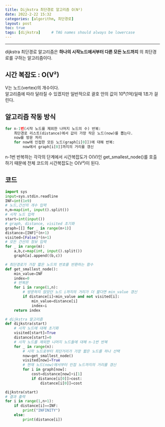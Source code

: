 ```yaml
---
title: Dijkstra 최단경로 알고리즘 O(N²)
date: 2022-2-22 15:32
categories: [algorithm, 최단경로]
layout: post
toc: true
tags: [dijkstra]     # TAG names should always be lowercase
---
```

- - -
dijkstra 최단경로 알고리즘은 __하나의 시작노드에서부터 다른 모든 노드까지__ 의 최단경로를 구하는 알고리즘이다.   

## 시간 복잡도 : O(V²)
V는 노드(vertex)의 개수이다.    
알고리즘에 따라 달라질 수 있겠지만 일반적으로 괄호 안의 값이 10⁸(1억)일때 1초가 걸린다.

## 알고리즘 작동 방식
```python
for n-1번(시작 노드를 제외한 나머지 노드의 수) 반복:
	최단경로 리스트(distance)에서 값이 가장 작은 노드(now)를 뽑는다.   
	now를 방문 처리     
	for now에 인접한 모든 노드(graph[i[0]])에 대해 반복:     
		now에서 graph[i[0]]까지의 거리를 갱신    
```
n-1번 반복하는 각각의 단계에서 시간복잡도가 O(V)인 get_smallest_node()를 호출하기 때문에 전체 코드의 시간복잡도는 O(V²)이 된다.

## 코드

```python
import sys
input=sys.stdin.readline
INF=int(1e9)
# 노드,간선의 개수 입력
n,m=map(int, input().split())
# 시작 노드 입력
start=int(input())
# graph, distance, visited 초기화
graph=[[] for _ in range(n+1)]   
distance=[INF]*(n+1)    
visited=[False]*(n+1)   
# 모든 간선의 정보 입력
for _ in range(m):
	a,b,c=map(int, input().split())
	graph[a].append((b,c))

# 최단경로가 가장 짧은 노드의 번호를 반환하는 함수
def get_smallest_node():
	min_value=INF
	index=0
	# 반복문
	for i in range(1,n):
		# 방문하지 않았던 노드 i까지의 거리가 더 짧다면 min_value 갱신
		if distance[i]<min_value and not visited[i]:
			min_value=distance[i]
			index=i
	return index

# dijkstra 알고리즘
def dijkstra(start)
	# 시작 노드에 대해 초기화
	visited[start]=True
	distance[start]=0
	# 시작 노드를 제외한 나머지 노드들에 대해 n-1번 반복
	for _ in range(n):
		# 시작 노드로부터 최단거리가 가장 짧은 노드를 하나 선택
		now=get_smallest_node()
		visited[now]=True
		# 현재 노드(now)에서부터 인접 노드까지의 거리를 갱신
		for i in graph[now]:
			cost=distance[now]+i[1]
			if distance[i[0]]>cost:
				distance[i[0]]=cost

dijkstra(start)
# 결과 출력
for i in range(1,n+1):
	if distance[i]==INF:
		print("INFINITY")
	else:
		print(distance[i])
```

